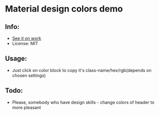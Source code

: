 # Material design colors demo

## Info:

* [See it on work](https://material-design-colors.github.io)
* License: MIT

## Usage:

* Just click on color block to copy it's class-name/hex/rgb(depends on chosen settings)

## Todo:

* Please, somebody who have design skills - change colors of header to more pleasant 
